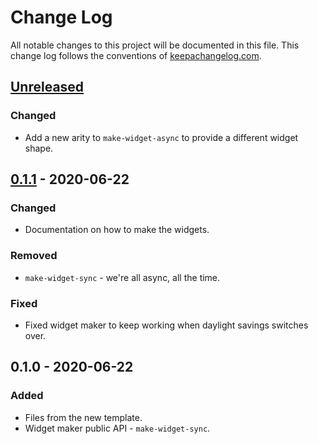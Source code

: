 # Change Log
All notable changes to this project will be documented in this file. This change log follows the conventions of [keepachangelog.com](http://keepachangelog.com/).

## [Unreleased]
### Changed
- Add a new arity to `make-widget-async` to provide a different widget shape.

## [0.1.1] - 2020-06-22
### Changed
- Documentation on how to make the widgets.

### Removed
- `make-widget-sync` - we're all async, all the time.

### Fixed
- Fixed widget maker to keep working when daylight savings switches over.

## 0.1.0 - 2020-06-22
### Added
- Files from the new template.
- Widget maker public API - `make-widget-sync`.

[Unreleased]: https://github.com/your-name/unmo/compare/0.1.1...HEAD
[0.1.1]: https://github.com/your-name/unmo/compare/0.1.0...0.1.1
